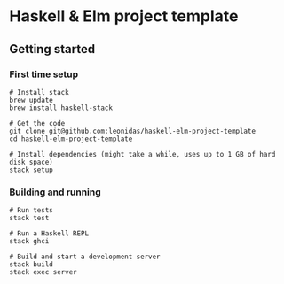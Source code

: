 # Haskell & Elm project template

## Getting started

### First time setup

    # Install stack
    brew update
    brew install haskell-stack

    # Get the code
    git clone git@github.com:leonidas/haskell-elm-project-template
    cd haskell-elm-project-template

    # Install dependencies (might take a while, uses up to 1 GB of hard disk space)
    stack setup

### Building and running

    # Run tests
    stack test

    # Run a Haskell REPL
    stack ghci

    # Build and start a development server
    stack build
    stack exec server